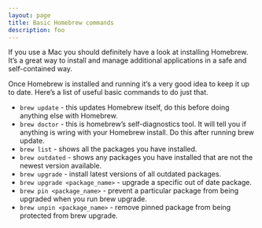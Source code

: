```yaml
---
layout: page
title: Basic Homebrew commands
description: foo
---
```


If you use a Mac you should definitely have a look at installing Homebrew. It’s a great way to install and manage additional applications in a safe and self-contained way.

Once Homebrew is installed and running it’s a very good idea to keep it up to date. Here’s a list of useful basic commands to do just that.

* ```brew update``` - this updates Homebrew itself, do this before doing anything else with Homebrew.
* ```brew doctor``` - this is homebrew’s self-diagnostics tool. It will tell you if anything is wring with your Homebrew install. Do this after running brew update.
* ```brew list``` - shows all the packages you have installed.
* ```brew outdated``` - shows any packages you have installed that are not the newest version available.
* ```brew upgrade``` - install latest versions of all outdated packages.
* ```brew upgrade <package_name>``` - upgrade a specific out of date package.
* ```brew pin <package_name>``` - prevent a particular package from being upgraded when you run brew upgrade.
* ```brew unpin <package_name>``` - remove pinned package from being protected from brew upgrade.